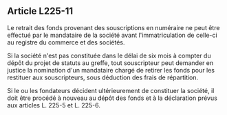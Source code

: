 Article L225-11
----
Le retrait des fonds provenant des souscriptions en numéraire ne peut être
effectué par le mandataire de la société avant l'immatriculation de celle-ci au
registre du commerce et des sociétés.

Si la société n'est pas constituée dans le délai de six mois à compter du dépôt
du projet de statuts au greffe, tout souscripteur peut demander en justice la
nomination d'un mandataire chargé de retirer les fonds pour les restituer aux
souscripteurs, sous déduction des frais de répartition.

Si le ou les fondateurs décident ultérieurement de constituer la société, il
doit être procédé à nouveau au dépôt des fonds et à la déclaration prévus aux
articles L. 225-5 et L. 225-6.
